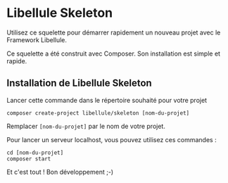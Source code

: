 # Libellule Skeleton

Utilisez ce squelette pour démarrer rapidement un nouveau projet avec le Framework Libellule.

Ce squelette a été construit avec Composer. Son installation est simple et rapide.

## Installation de Libellule Skeleton

Lancer cette commande dans le répertoire souhaité pour votre projet

    composer create-project libellule/skeleton [nom-du-projet]

Remplacer `[nom-du-projet]` par le nom de votre projet.

Pour lancer un serveur localhost, vous pouvez utilisez ces commandes :

	cd [nom-du-projet]
	composer start

Et c'est tout ! 
Bon développement ;-)
